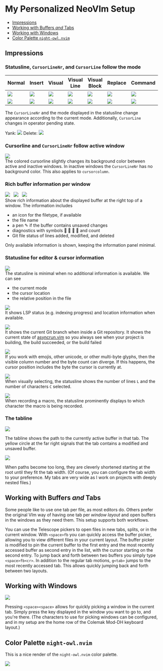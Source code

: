 # My Personalized NeoVIm Setup

- [Impressions](#impressions)
- [Working with Buffers *and* Tabs](#buffers-and-tabs)
- [Working with Windows](#windows)
- [Color Palette `night-owl.nvim`](#color-palette)


<a name="impressions"/>

## Impressions

### Statusline, `CursorLineNr`, and `CursorLine` follow the mode

| **Normal** | **Insert** | **Visual** | **Visual Line** | **Visual Block** | **Replace** | **Command** | **Operator Pending** |
|-|-|-|-|-|-|-|-|
| ![](img/mode_status_normal.png) | ![](img/mode_status_insert.png) | ![](img/mode_status_visual.png) | ![](img/mode_status_vline.png) |![](img/mode_status_vblock.png) |![](img/mode_status_replace.png) |![](img/mode_status_command.png) | ![](img/mode_status_operator_pending_yank.png) ![](img/mode_status_operator_pending_delete.png) |
| ![](img/mode_cursorlinenr_normal.png) | ![](img/mode_cursorlinenr_insert.png) | ![](img/mode_cursorlinenr_visual.png) | ![](img/mode_cursorlinenr_visual.png) | ![](img/mode_cursorlinenr_visual.png) | ![](img/mode_cursorlinenr_replace.png) | ![](img/mode_cursorlinenr_command.png) | ![](img/mode_cursorlinenr_normal.png) |

The `CursorLineNr` and the mode displayed in the statusline change appearance according to the current mode.
Additionally, `CursorLine` changes in operator pending state.

Yank: ![](img/mode_line_operator_pending_yank.png)
Delete: ![](img/mode_line_operator_pending_delete.png)


### Cursorline and `CursorLineNr` follow active window

![](img/window_active_vs_inactive.png)
<br/>
The colored cursorline slightly changes its background color between active and inactive windows.
In inactive windows the `CursorLineNr` has no background color.
This also applies to `cursorcolumn`.

### Rich buffer information per window

![](img/window_information.png)
&nbsp;
![](img/window_information_noname.png)
&nbsp;
![](img/window_information_minimal.png)
<br/>
Show rich information about the displayed buffer at the right top of a window.
The information includes
- an icon for the filetype, if available
- the file name
- a pen ✎ if the buffer contains unsaved changes
- diagnostics with symbols     and count
- Git file status of lines added, modified, and deleted

Only available information is shown, keeping the information panel minimal.

### Statusline for editor & cursor information

![](img/statusline_minimal.png)
<br/>
The statusline is minimal when no additional information is available.
We can see
- the current mode
- the cursor location
- the relative position in the file

![](img/statusline_lsp_location.png)
<br/>
It shows LSP status (e.g. indexing progress) and location information when available.

![](img/statusline_git_and_build_status.png)
<br/>
It shows the current Git branch when inside a Git repository.
It shows the current state of [asyncrun.vim](https://github.com/skywind3000/asyncrun.vim) so you always see when your project is building, the build succeeded, or the build failed

![](img/statusline_cursor_byte_count.png)
<br/>
If you work with emojis, other unicode, or other multi-byte glyphs, then the visible column number and the byte count can diverge.
If this happens, the cursor position includes the byte the cursor is currently at.

![](img/statusline_visual_selection.png)
<br/>
When visually selecting, the statusline shows the number of lines `L` and the number of characters `C` selected.

![](img/statusline_recording_macro.png)
<br/>
When recording a macro, the statusline prominently displays to which character the macro is being recorded.

### The tabline

![](img/tabline_full_path.png)

The tabline shows the path to the currently active buffer in that tab.
The yellow circle at the far right signals that the tab contains a modified and unsaved buffer.

![](img/tabline_compressed_path.png)

When paths become too long, they are cleverly shortened starting at the root until they fit the tab width.
(Of course, you can configure the tab width to your preference.
My tabs are very wide as I work on projects with deeply nested files.)


<a name="buffers-and-tabs"/>

## Working with Buffers *and* Tabs

Some people like to use one tab per file, as most editors do.
Others prefer the original VIm way of having one tab per *window layout* and open buffers in the windows as they need them.
This setup supports both workflows.

You can use the Telescope pickers to open files in new tabs, splits, or in the current window.
With `<space>fb` you can quickly access the buffer picker, allowing you to view different files in your current layout.
The buffer picker is modified to pin the current buffer to the first entry and the most recently accessed buffer as second entry in the list, with the cursor starting on the second entry.
To jump back and forth between two buffers you simply type `<space>fb<cr>`.
In addition to the regular tab motions, `g<tab>` jumps to the most recently accessed tab.
This allows quickly jumping back and forth between two layouts.


<a name="windows"/>

## Working with Windows

![](img/window_goto.png)

Pressing `<space><space>` allows for quickly picking a window in the current tab.
Simply press the key displayed in the window you want to go to, and you're there.
(The characters to use for picking windows can be configured, and in my setup are the home row of the Colemak Mod-DH keyboard layout.)


<a name="color-palette"/>

## Color Palette `night-owl.nvim`

This is a nice render of the `night-owl.nvim` color palette.

![](img/night-owl.nvim-palette.png)
